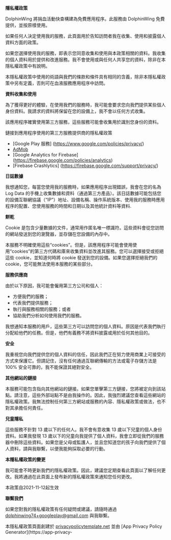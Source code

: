 **隱私權政策**

DolphinWing 將捐血活動快查構建為免費應用程序。此服務由 DolphinWing 免費提供，並按原樣使用。

如果任何人決定使用我的服務，此頁面用於告知訪問者我在收集、使用和披露個人資料方面的政策。

如果您選擇使用我的服務，即表示您同意收集和使用與本政策相關的資料。我收集的個人資料用於提供和改進服務。我不會使用或與任何人共享您的資料，除非在本隱私權政策中有說明。

本隱私權政策中使用的術語與我們的條款和條件具有相同的含義，除非本隱私權政策中另有定義，否則可在血液服務應用程序中訪問。

**資料收集和使用**

為了獲得更好的體驗，在使用我們的服務時，我可能會要求您向我們提供某些個人身份資料。我請求的資料將保留在您的設備上，我不會以任何方式收集。

該應用程序確實使用第三方服務，這些服務可能會收集用於識別您身份的資料。

鏈接到應用程序使用的第三方服務提供商的隱私權政策

* [Google Play 服務] (https://www.google.com/policies/privacy/)
* [AdMob](https://support.google.com/admob/answer/6128543?hl=zh-CN)
* [Google Analytics for Firebase] (https://firebase.google.com/policies/analytics)
* [Firebase Crashlytics] (https://firebase.google.com/support/privacy/)

**日誌數據**

我想通知您，每當您使用我的服務時，如果應用程序出現錯誤，我會在您的名為 Log Data 的手機上收集數據和資料（通過第三方產品）。該日誌數據可能包括您的設備互聯網協議（“IP”）地址、設備名稱、操作系統版本、使用我的服務時應用程序的配置、您使用服務的時間和日期以及其他統計資料等資料.

**餅乾**

Cookie 是包含少量數據的文件，通常用作匿名唯一標識符。這些資料會從您訪問的網站發送到您的瀏覽器，並存儲在您設備的內存中。

本服務不明確使用這些“cookies”。但是，該應用程序可能會使用使用“cookies”的第三方代碼和庫來收集資料並改進其服務。您可以選擇接受或拒絕這些 cookie，並知道何時將 cookie 發送到您的設備。如果您選擇拒絕我們的 cookie，您可能無法使用本服務的某些部分。

**服務供應商**

由於以下原因，我可能會僱用第三方公司和個人：

* 方便我們的服務；
* 代表我們提供服務；
* 執行與服務相關的服務；或者
* 協助我們分析如何使用我們的服務。

我想通知本服務的用戶，這些第三方可以訪問您的個人資料。原因是代表我們執行分配給他們的任務。但是，他們有義務不將資料披露或用於任何其他目的。

**安全**

我重視您向我們提供您的個人資料的信任，因此我們正在努力使用商業上可接受的方式來保護它。但請記住，沒有任何通過互聯網傳輸的方法或電子存儲方法是 100% 安全可靠的，我不能保證其絕對安全。

**其他網站的鏈接**

本服務可能包含指向其他網站的鏈接。如果您單擊第三方鏈接，您將被定向到該站點。請注意，這些外部站點不是由我操作的。因此，我強烈建議您查看這些網站的隱私權政策。我無法控制任何第三方網站或服務的內容、隱私權政策或做法，也不對其承擔任何責任。

**兒童隱私**

這些服務不針對 13 歲以下的任何人。我不會有意收集 13 歲以下兒童的個人身份資料。如果我發現 13 歲以下的兒童向我提供了個人資料，我會立即從我們的服務器中刪除這些資料。如果您是父母或監護人，並且您知道您的孩子向我們提供了個人資料，請與我聯繫，以便我能夠採取必要的行動。

**本隱私權政策的變更**

我可能會不時更新我們的隱私權政策。因此，建議您定期查看此頁面以了解任何更改。我將通過在此頁面上發布新的隱私權政策來通知您任何更改。

本政策自2021-11-12起生效

**聯繫我們**

如果您對我的隱私權政策有任何疑問或建議，請隨時通過 dolphinwing74+googleplay@gmail.com 與我聯繫。

本隱私權政策頁面創建於 [privacypolicytemplate.net](https://privacypolicytemplate.net) 並由 [App Privacy Policy Generator](https://app-privacy-

